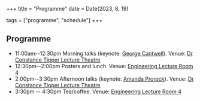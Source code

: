 +++
title = "Programme"
date = Date(2023, 8, 19)

tags = ["programme", "schedule"]
+++


## Programme
* 11:00am--12:30pm Morning talks (keynote: [George Cantwell](https://www.george-cantwell.com/)).  Venue: [Dr Constance Tipper Lecture Theatre](https://training.cam.ac.uk/venue/182041)
* 12:30pm--2:00pm Posters and lunch. Venue: [Engineering Lecture Room 4](http://teaching.eng.cam.ac.uk/content/where-are-lecture-roomstheatres)
* 2:00pm--3:30pm Afternoon talks (keynote: [Amanda Prorock](https://www.cst.cam.ac.uk/people/asp45)). Venue: [Dr Constance Tipper Lecture Theatre](https://training.cam.ac.uk/venue/182041)
* 3:30pm -- 4:30pm Tea/coffee.  Venue: [Engineering Lecture Room 4](http://teaching.eng.cam.ac.uk/content/where-are-lecture-roomstheatres)
